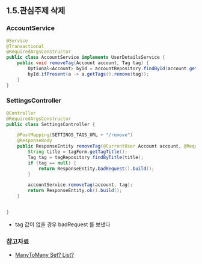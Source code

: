 ## 1.5.관심주제 삭제

### AccountService
```java
@Service
@Transactional
@RequiredArgsConstructor
public class AccountService implements UserDetailsService {
    public void removeTag(Account account, Tag tag) {
        Optional<Account> byId = accountRepository.findById(account.getId());
        byId.ifPresent(a -> a.getTags().remove(tag));
    }
}
```

### SettingsController
```java
@Controller
@RequiredArgsConstructor
public class SettingsController {

    @PostMapping(SETTINGS_TAGS_URL + "/remove")
    @ResponseBody
    public ResponseEntity removeTag(@CurrentUser Account account, @RequestBody TagForm tagForm) {
        String title = tagForm.getTagTitle();
        Tag tag = tagRepository.findByTitle(title);
        if (tag == null) {
            return ResponseEntity.badRequest().build();
        }

        accountService.removeTag(account, tag);
        return ResponseEntity.ok().build();
    }


}
```

* tag 값이 없을 경우 badRequest 를 보낸다

### 참고자료
* [ManyToMany Set? List?](https://vladmihalcea.com/the-best-way-to-use-the-manytomany-annotation-with-jpa-and-hibernate/)